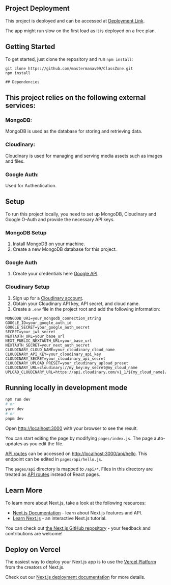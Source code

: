 ## Project Deployment
This project is deployed and can be accessed at [Deployment Link](https://class-zone.onrender.com).

The app might run slow on the first load as it is deployed on a free plan.

## Getting Started

To get started, just clone the repository and run `npm install`:

    git clone https://github.com/mastermanav09/ClassZone.git
    npm install

    ## Dependencies


## This project relies on the following external services:

### MongoDB:

MongoDB is used as the database for storing and retrieving data.

### Cloudinary:

Cloudinary is used for managing and serving media assets such as images and files.

### Google Auth:

Used for Authentication.

## Setup

To run this project locally, you need to set up MongoDB, Cloudinary and Google O-Auth and provide the necessary API keys.

### MongoDB Setup

1. Install MongoDB on your machine.
2. Create a new MongoDB database for this project.

### Google Auth

1. Create your credentials here [Google API](https://console.cloud.google.com/apis).

### Cloudinary Setup

1. Sign up for a [Cloudinary account](https://cloudinary.com/users/register/free).
2. Obtain your Cloudinary API key, API secret, and cloud name.
3. Create a `.env` file in the project root and add the following information:

```env
MONGODB_URI=your_mongodb_connection_string
GOOGLE_ID=your_google_auth_id
GOOGLE_SECRET=your_google_auth_secret
SECRET=your_jwt_secret
NEXTAUTH_URL=your_base_url
NEXT_PUBLIC_NEXTAUTH_URL=your_base_url
NEXTAUTH_SECRET=your_next_auth_secret
CLOUDINARY_CLOUD_NAME=your_cloudinary_cloud_name
CLOUDINARY_API_KEY=your_cloudinary_api_key
CLOUDINARY_SECRET=your_cloudinary_api_secret
CLOUDINARY_UPLOAD_PRESET=your_cloudinary_upload_preset
CLOUDINARY_URL=cloudinary://my_key:my_secret@my_cloud_name
UPLOAD_CLOUDINARY_URL=https://api.cloudinary.com/v1_1/${my_cloud_name}/upload
```

## Running locally in development mode

```bash
npm run dev
# or
yarn dev
# or
pnpm dev
```

Open [http://localhost:3000](http://localhost:3000) with your browser to see the result.

You can start editing the page by modifying `pages/index.js`. The page auto-updates as you edit the file.

[API routes](https://nextjs.org/docs/api-routes/introduction) can be accessed on [http://localhost:3000/api/hello](http://localhost:3000/api/hello). This endpoint can be edited in `pages/api/hello.js`.

The `pages/api` directory is mapped to `/api/*`. Files in this directory are treated as [API routes](https://nextjs.org/docs/api-routes/introduction) instead of React pages.

## Learn More

To learn more about Next.js, take a look at the following resources:

- [Next.js Documentation](https://nextjs.org/docs) - learn about Next.js features and API.
- [Learn Next.js](https://nextjs.org/learn) - an interactive Next.js tutorial.

You can check out [the Next.js GitHub repository](https://github.com/vercel/next.js/) - your feedback and contributions are welcome!

## Deploy on Vercel

The easiest way to deploy your Next.js app is to use the [Vercel Platform](https://vercel.com/new?utm_medium=default-template&filter=next.js&utm_source=create-next-app&utm_campaign=create-next-app-readme) from the creators of Next.js.

Check out our [Next.js deployment documentation](https://nextjs.org/docs/deployment) for more details.

